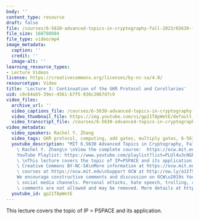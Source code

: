 ```yaml
---
body: ''
content_type: resource
draft: false
file: /courses/6-5630-advanced-topics-in-cryptography-fall-2023/65630-f23-lecture-3_360p_16_9.mp4
file_size: 160788084
file_type: video/mp4
image_metadata:
  caption: ''
  credit: ''
  image-alt: ''
learning_resource_types:
- Lecture Videos
license: https://creativecommons.org/licenses/by-nc-sa/4.0/
resourcetype: Video
title: 'Lecture 3: Continuation of the GKR Protocol and Corollaries'
uid: c0c64ab5-39ec-4561-b7f5-836c2867d7c9
video_files:
  archive_url: ''
  video_captions_file: /courses/6-5630-advanced-topics-in-cryptography-fall-2023/1jrc5t0mfqMjBG2qlnHwFPlWEmHp6qd0p_transcript.webvtt
  video_thumbnail_file: https://img.youtube.com/vi/gp21TApWetE/default.jpg
  video_transcript_file: /courses/6-5630-advanced-topics-in-cryptography-fall-2023/1jrc5t0mfqMjBG2qlnHwFPlWEmHp6qd0p_transcript.pdf
video_metadata:
  video_speakers: Rachel Y. Zhang
  video_tags: GKR protocol, computing, add gates, multiply gates, 6-5630-advanced-topics-in-cryptography-fall-2023
  youtube_description: "MIT 6.5630 Advanced Topics in Cryptography, Fall 2023\nInstructor:\
    \ Rachel Y. Zhang\n \nView the complete course:  https://ocw.mit.edu/courses/6-5630-advanced-topics-in-cryptography-fall-2023/\n\
    YouTube Playlist: https://www.youtube.com/playlist?list=PLUl4u3cNGP61EZllk7zwgvPbI4kbnKhWz\n\
    \ \nThis lecture covers the topic of IP=PSPACE and its application.\n \nLicense:\
    \ Creative Commons BY-NC-SA\nMore information at https://ocw.mit.edu/terms\nMore\
    \ courses at https://ocw.mit.edu\nSupport OCW at http://ow.ly/a1If50zVRlQ\n \n\
    We encourage constructive comments and discussion on OCW\u2019s YouTube and other\
    \ social media channels. Personal attacks, hate speech, trolling, and inappropriate\
    \ comments are not allowed and may be removed. More details at https://ocw.mit.edu/comments."
  youtube_id: gp21TApWetE
---
```

This lecture covers the topic of IP = PSPACE and its application.